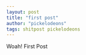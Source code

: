 ```yaml
---
layout: post
title: "first post" 
author: "pickelodeons"
tags: shitpost pickelodeons
---
```


Woah! First Post